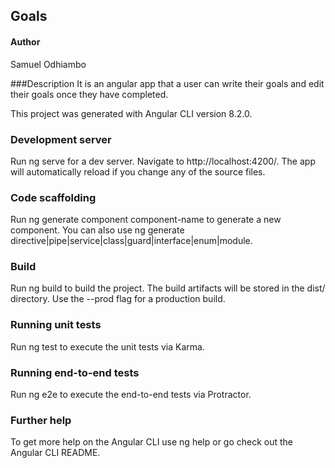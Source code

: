  ## Goals
 #### Author
 Samuel Odhiambo

 ###Description
 It is an angular app that a user can write their goals and edit their goals once they have completed.

 This project was generated with Angular CLI version 8.2.0.

 ### Development server
 Run ng serve for a dev server. Navigate to http://localhost:4200/. The app will automatically reload if you change any of the source files.

 ### Code scaffolding
 Run ng generate component component-name to generate a new component. You can also use ng generate directive|pipe|service|class|guard|interface|enum|module.

 ### Build
 Run ng build to build the project. The build artifacts will be stored in the dist/ directory. Use the --prod flag for a production build.

 ### Running unit tests
 Run ng test to execute the unit tests via Karma.

 ### Running end-to-end tests
 Run ng e2e to execute the end-to-end tests via Protractor.

### Further help
 To get more help on the Angular CLI use ng help or go check out the Angular CLI README.